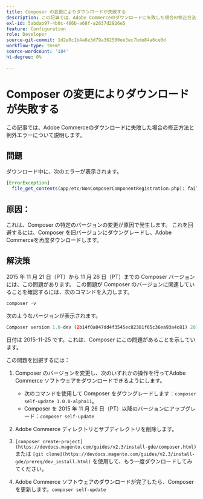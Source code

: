 ```yaml
---
title: Composer の変更によりダウンロードが失敗する
description: この記事では、Adobe Commerceのダウンロードに失敗した場合の修正方法と例外エラーについて説明します。
exl-id: 5abdab97-4b0c-466b-a68f-a2637d2826e5
feature: Configuration
role: Developer
source-git-commit: 1d2e0c1b4a8e3d79a362500ee3ec7bde84a6ce0d
workflow-type: tm+mt
source-wordcount: '184'
ht-degree: 0%

---
```


# Composer の変更によりダウンロードが失敗する

この記事では、Adobe Commerceのダウンロードに失敗した場合の修正方法と例外エラーについて説明します。

## 問題

ダウンロード中に、次のエラーが表示されます。

```php
[ErrorException]
  file_get_contents(app/etc/NonComposerComponentRegistration.php): failed to open stream: No such file or directory
```

## 原因：

これは、Composer の特定のバージョンの変更が原因で発生します。 これを回避するには、Composer を旧バージョンにダウングレードし、Adobe Commerceを再度ダウンロードします。

## 解決策

2015 年 11 月 21 日（PT）から 11 月 26 日（PT）までの Composer バージョンには、この問題があります。 この問題が Composer のバージョンに関連していることを確認するには、次のコマンドを入力します。

```php
composer -v
```

次のようなバージョンが表示されます。

```php
Composer version 1.0-dev (2b14f0a047dd4f3545ec82381f65c36ea93a4c81) 2015-11-25 17:13:09
```

日付は 2015-11-25 です。これは、Composer にこの問題があることを示しています。

この問題を回避するには：

1. Composer のバージョンを変更し、次のいずれかの操作を行ってAdobe Commerce ソフトウェアをダウンロードできるようにします。

   * 次のコマンドを使用して Composer をダウングレードします：`composer self-update 1.0.0-alpha11`。
   * Composer を 2015 年 11 月 26 日（PT）以降のバージョンにアップグレード：`composer self-update`

1. Adobe Commerce ディレクトリとサブディレクトリを削除します。
1. `[composer create-project](https://devdocs.magento.com/guides/v2.3/install-gde/composer.html)` または `[git clone](https://devdocs.magento.com/guides/v2.3/install-gde/prereq/dev_install.html)` を使用して、もう一度ダウンロードしてみてください。
1. Adobe Commerce ソフトウェアのダウンロードが完了したら、Composer を更新します。`composer self-update`
